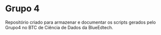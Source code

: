 # Grupo 4
Repositório criado para armazenar e documentar os scripts gerados pelo Grupo4 no BTC de Ciência de Dados da BlueEdtech.
